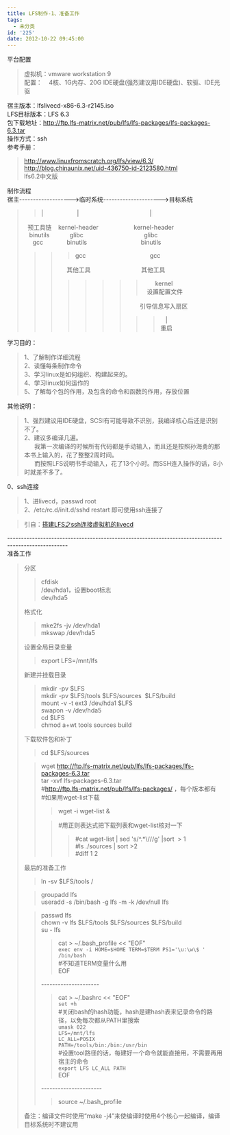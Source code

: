 ```yaml
---
title: LFS制作-1、准备工作
tags:
  - 未分类
id: '225'
date: 2012-10-22 09:45:00
---
```


  
平台配置  

> 虚拟机：vmware workstation 9  
> 配置：    4核、1G内存、20G IDE硬盘(强烈建议用IDE硬盘)、软驱、IDE光驱  

宿主版本：lfslivecd-x86-6.3-r2145.iso  
LFS目标版本：LFS 6.3  
包下载地址：http://ftp.lfs-matrix.net/pub/lfs/lfs-packages/lfs-packages-6.3.tar  
操作方式：ssh  
参考手册：  

> http://www.linuxfromscratch.org/lfs/view/6.3/  
> http://blog.chinaunix.net/uid-436750-id-2123580.html  
> lfs6.2中文版  

制作流程  
宿主------------------->临时系统--------------------->目标系统  

> > |                    |                                          |  
> 
>   预工具链    kernel-header                     kernel-header  
>    binutils            glibc                                    glibc  
>      gcc              binutils                                binutils
> 
> > > > gcc                                      gcc
> > > 
> > >      其他工具                              其他工具
> > > 
> > > > > > > >        kernel  
> > > > > > > >   设置配置文件  
> > > > > > > 
> > > > > > >         引导信息写入扇区  
> > > > > > > 
> > > > > > > > >    |  
> > > > > > > > > 重启  

学习目的：  

> 1、了解制作详细流程  
> 2、读懂每条制作命令  
> 3、学习linux是如何组织、构建起来的。  
> 4、学习linux如何运作的  
> 5、了解每个包的作用，及包含的命令和函数的作用，存放位置  

其他说明：  

> 1、强烈建议用IDE硬盘，SCSI有可能导致不识别，我编译核心后还是识别不了。  
> 2、建议多编译几遍。  
>       我第一次编译的时候所有代码都是手动输入，而且还是按照孙海勇的那本书上输入的，花了整整2周时间。  
>       而按照LFS说明书手动输入，花了13个小时。而SSH连入操作的话，8小时就差不多了。  

  
0、ssh连接  

> 1、进livecd，passwd root  
> 2、/etc/rc.d/init.d/sshd restart 即可使用ssh连接了  

> 引自：[搭建LFS之ssh连接虚拟机的livecd](http://zouyi.ixiezi.com/2009/08/18/%E6%90%AD%E5%BB%BAlfs%E4%B9%8Bssh%E8%BF%9E%E6%8E%A5%E8%99%9A%E6%8B%9F%E6%9C%BA%E7%9A%84livecd/)

\----------------------------------------------------------------------------------------------------  
准备工作  

> 分区  
> 
> > cfdisk  
> > /dev/hda1，设置boot标志  
> > dev/hda5  
> 
> 格式化  
> 
> > mke2fs -jv /dev/hda1  
> > mkswap /dev/hda5  
> 
> 设置全局目录变量  
> 
> > export LFS=/mnt/lfs  
> 
> 新建并挂载目录  
> 
> > mkdir -pv $LFS  
> > mkdir -pv $LFS/tools $LFS/sources  $LFS/build  
> > mount -v -t ext3 /dev/hda1 $LFS  
> > swapon -v /dev/hda5  
> > cd $LFS  
> > chmod a+wt tools sources build  
> 
> 下载软件包和补丁  
> 
> > cd $LFS/sources  
> 
> > wget http://ftp.lfs-matrix.net/pub/lfs/lfs-packages/lfs-packages-6.3.tar  
> > tar -xvf lfs-packages-6.3.tar  
> > #http://ftp.lfs-matrix.net/pub/lfs/lfs-packages/ ，每个版本都有  
> > #如果用wget-list下载  
> > 
> > > wget -i wget-list &  
> > 
> > > #用正则表达式把下载列表和wget-list核对一下  
> > > 
> > > > #cat wget-list | sed 's/^.\*\\///g' |sort  > 1  
> > > > #ls ./sources | sort >2  
> > > > #diff 1 2  
> > 
> >   
> 
> 最后的准备工作  
> 
> > ln -sv $LFS/tools /  
> 
> > groupadd lfs  
> > useradd -s /bin/bash -g lfs -m -k /dev/null lfs  
> 
> > passwd lfs  
> > chown -v lfs $LFS/tools $LFS/sources $LFS/build  
> > su - lfs  
> > 
> > > cat > ~/.bash\_profile << "EOF"  
> > > `exec env -i HOME=$HOME TERM=$TERM PS1='\u:\w\$ ' /bin/bash`  
> > > #不知道TERM变量什么用  
> > > EOF
> > 
> > \---------------------  
> > 
> > > cat > ~/.bashrc << "EOF"  
> > > `set +h`  
> > > #关闭bash的hash功能，hash是建hash表来记录命令的路径，以免每次都从PATH里搜索  
> > > `umask 022`  
> > > `LFS=/mnt/lfs`  
> > > `LC_ALL=POSIX`  
> > > `PATH=/tools/bin:/bin:/usr/bin`  
> > > #设置tool路径的话，每建好一个命令就能直接用，不需要再用宿主的命令  
> > > `export LFS LC_ALL PATH`  
> > > EOF  
> > 
> > \----------------------  
> > 
> > > source ~/.bash\_profile  
> > 
> >   
> 
> 备注：编译文件时使用“make -j4”来使编译时使用4个核心一起编译，编译目标系统时不建议用